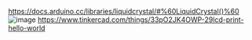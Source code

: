 https://docs.arduino.cc/libraries/liquidcrystal/#%60LiquidCrystal()%60
![image](https://github.com/user-attachments/assets/0a2dae59-f4a0-4f0f-9069-353961ecbc71)
https://www.tinkercad.com/things/33pO2JK4OWP-29lcd-print-hello-world
